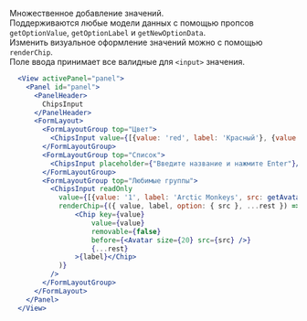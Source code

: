 Множественное добавление значений.  
Поддерживаются любые модели данных с помощью пропсов `getOptionValue`, `getOptionLabel` и `getNewOptionData`.  
Изменить визуальное оформление значений можно с помощью `renderChip`.  
Поле ввода принимает все валидные для `<input>` значения.

```jsx
  <View activePanel="panel">
    <Panel id="panel">
      <PanelHeader>
        ChipsInput
      </PanelHeader>
      <FormLayout>
        <FormLayoutGroup top="Цвет">
          <ChipsInput value={[{value: 'red', label: 'Красный'}, {value: 'blue', label: 'Синий'}]}/>
        </FormLayoutGroup>
        <FormLayoutGroup top="Список">
          <ChipsInput placeholder={"Введите название и нажмите Enter"}/>
        </FormLayoutGroup>      
        <FormLayoutGroup top="Любимые группы">
          <ChipsInput readOnly
            value={[{value: '1', label: 'Arctic Monkeys', src: getAvatarUrl('audio_arctic_monkeys')}, {value: '2', label: 'Звери', src: getAvatarUrl('audio_leto_zveri')}, {value: '4', label: 'FACE', src: getAvatarUrl('audio_face')}, {value: '3', label: 'Depeche Mode', src: getAvatarUrl('audio_depeche_mode')}, {value: '5', label: 'Linkin Park', src: getAvatarUrl('audio_linkin_park')}]}
            renderChip={({ value, label, option: { src }, ...rest }) => (
                <Chip key={value}
                    value={value}
                    removable={false}
                    before={<Avatar size={20} src={src} />}
                    {...rest}
                >{label}</Chip>
            )}
          />
        </FormLayoutGroup>
      </FormLayout>
    </Panel>
  </View>
```

